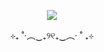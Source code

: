 </p>
<p align="center">
<img src=https://i.postimg.cc/gkgYKL3Z/46a-date-french-accardi-ryker.png ">
<p align="center">
⊹₊ ˚‧︵‿₊୨୧₊‿︵‧ ˚ ₊⊹
